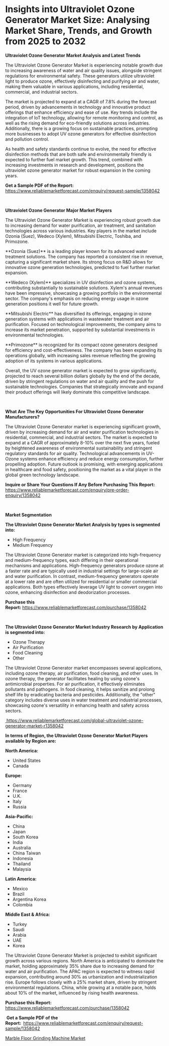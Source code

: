 <p><h1>Insights into Ultraviolet Ozone Generator Market Size: Analysing Market Share, Trends, and Growth from 2025 to 2032</h1></p><p><strong>Ultraviolet Ozone Generator Market Analysis and Latest Trends</strong></p>
<p><p>The Ultraviolet Ozone Generator Market is experiencing notable growth due to increasing awareness of water and air quality issues, alongside stringent regulations for environmental safety. These generators utilize ultraviolet light to produce ozone, effectively disinfecting and purifying air and water, making them valuable in various applications, including residential, commercial, and industrial sectors.</p><p>The market is projected to expand at a CAGR of 7.8% during the forecast period, driven by advancements in technology and innovative product offerings that enhance efficiency and ease of use. Key trends include the integration of IoT technology, allowing for remote monitoring and control, as well as the rising demand for eco-friendly solutions across industries. Additionally, there is a growing focus on sustainable practices, prompting more businesses to adopt UV ozone generators for effective disinfection and pollution control.</p><p>As health and safety standards continue to evolve, the need for effective disinfection methods that are both safe and environmentally friendly is expected to further fuel market growth. This trend, combined with increasing investments in research and development, positions the ultraviolet ozone generator market for robust expansion in the coming years.</p></p>
<p><strong>Get a Sample PDF of the Report:&nbsp;</strong> <a href="https://www.reliablemarketforecast.com/enquiry/request-sample/1358042?utm_campaign=1105&utm_medium=2&utm_source=Github&utm_content=ia&utm_term=16022025&utm_id=ultraviolet-ozone-generator">https://www.reliablemarketforecast.com/enquiry/request-sample/1358042</a></p>
<p>&nbsp;</p>
<p><strong>Ultraviolet Ozone Generator Major Market Players</strong></p>
<p><p>The Ultraviolet Ozone Generator Market is experiencing robust growth due to increasing demand for water purification, air treatment, and sanitation technologies across various industries. Key players in the market include Ozonia (Suez), Wedeco (Xylem), Mitsubishi Electric, Toshiba, and Primozone.</p><p>**Ozonia (Suez)** is a leading player known for its advanced water treatment solutions. The company has reported a consistent rise in revenue, capturing a significant market share. Its strong focus on R&D allows for innovative ozone generation technologies, predicted to fuel further market expansion.</p><p>**Wedeco (Xylem)** specializes in UV disinfection and ozone systems, contributing substantially to sustainable solutions. Xylem's annual revenues have been impressive, showcasing a growing portfolio in the environmental sector. The company's emphasis on reducing energy usage in ozone generation positions it well for future growth.</p><p>**Mitsubishi Electric** has diversified its offerings, engaging in ozone generation systems with applications in wastewater treatment and air purification. Focused on technological improvements, the company aims to increase its market penetration, supported by substantial investments in environmental technologies.</p><p>**Primozone** is recognized for its compact ozone generators designed for efficiency and cost-effectiveness. The company has been expanding its operations globally, with increasing sales revenue reflecting the growing adoption of its systems in various applications.</p><p>Overall, the UV ozone generator market is expected to grow significantly, projected to reach several billion dollars globally by the end of the decade, driven by stringent regulations on water and air quality and the push for sustainable technologies. Companies that strategically innovate and expand their product offerings will likely dominate this competitive landscape.</p></p>
<p>&nbsp;</p>
<p><strong>What Are The Key Opportunities For Ultraviolet Ozone Generator Manufacturers?</strong></p>
<p><p>The Ultraviolet Ozone Generator market is experiencing significant growth, driven by increasing demand for air and water purification technologies in residential, commercial, and industrial sectors. The market is expected to expand at a CAGR of approximately 8-10% over the next five years, fueled by heightened awareness of environmental sustainability and stringent regulatory standards for air quality. Technological advancements in UV-Ozone systems enhance efficiency and reduce energy consumption, further propelling adoption. Future outlook is promising, with emerging applications in healthcare and food safety, positioning the market as a vital player in the global green technology landscape.</p></p>
<p><strong>Inquire or Share Your Questions If Any Before Purchasing This Report:</strong> <a href="https://www.reliablemarketforecast.com/enquiry/pre-order-enquiry/1358042?utm_campaign=1105&utm_medium=2&utm_source=Github&utm_content=ia&utm_term=16022025&utm_id=ultraviolet-ozone-generator">https://www.reliablemarketforecast.com/enquiry/pre-order-enquiry/1358042</a></p>
<p>&nbsp;</p>
<p><strong>Market Segmentation</strong></p>
<p><strong>The Ultraviolet Ozone Generator Market Analysis by types is segmented into:</strong></p>
<p><ul><li>High Frequency</li><li>Medium Frequency</li></ul></p>
<p><p>The Ultraviolet Ozone Generator market is categorized into high-frequency and medium-frequency types, each differing in their operational mechanisms and applications. High-frequency generators produce ozone at a faster rate and are typically used in industrial settings for large-scale air and water purification. In contrast, medium-frequency generators operate at a lower rate and are often utilized for residential or smaller commercial applications. Both types effectively leverage UV light to convert oxygen into ozone, enhancing disinfection and deodorization processes.</p></p>
<p><strong>Purchase this Report:&nbsp;</strong><a href="https://www.reliablemarketforecast.com/purchase/1358042?utm_campaign=1105&utm_medium=2&utm_source=Github&utm_content=ia&utm_term=16022025&utm_id=ultraviolet-ozone-generator">https://www.reliablemarketforecast.com/purchase/1358042</a></p>
<p>&nbsp;</p>
<p><strong>The Ultraviolet Ozone Generator Market Industry Research by Application is segmented into:</strong></p>
<p><ul><li>Ozone Therapy</li><li>Air Purification</li><li>Food Cleaning</li><li>Other</li></ul></p>
<p><p>The Ultraviolet Ozone Generator market encompasses several applications, including ozone therapy, air purification, food cleaning, and other uses. In ozone therapy, the generator facilitates healing by using ozone's antimicrobial properties. For air purification, it effectively eliminates pollutants and pathogens. In food cleaning, it helps sanitize and prolong shelf life by eradicating bacteria and pesticides. Additionally, the "other" category includes diverse uses in water treatment and industrial processes, showcasing ozone's versatility in enhancing health and safety across sectors.</p></p>
<p><a href="https://www.reliablemarketforecast.com/global-ultraviolet-ozone-generator-market-r1358042?utm_campaign=1105&utm_medium=2&utm_source=Github&utm_content=ia&utm_term=16022025&utm_id=ultraviolet-ozone-generator">&nbsp;https://www.reliablemarketforecast.com/global-ultraviolet-ozone-generator-market-r1358042</a></p>
<p><strong>In terms of Region, the Ultraviolet Ozone Generator Market Players available by Region are:</strong></p>
<p>
    <p> <strong> North America: </strong>
        <ul>
            <li>United States</li>
            <li>Canada</li>
        </ul>
        </p> 
    <p> <strong> Europe: </strong>
        <ul>
            <li>Germany</li>
            <li>France</li>
            <li>U.K.</li>
            <li>Italy</li>
            <li>Russia</li>
        </ul>
        </p> 
    <p> <strong> Asia-Pacific: </strong>
        <ul>
            <li>China</li>
            <li>Japan</li>
            <li>South Korea</li>
            <li>India</li>
            <li>Australia</li>
            <li>China Taiwan</li>
            <li>Indonesia</li>
            <li>Thailand</li>
            <li>Malaysia</li>
        </ul>
        </p> 
    <p> <strong> Latin America: </strong>
        <ul>
            <li>Mexico</li>
            <li>Brazil</li>
            <li>Argentina Korea</li>
            <li>Colombia</li>
        </ul>
        </p> 
    <p> <strong> Middle East & Africa: </strong>
        <ul>
            <li>Turkey</li>
            <li>Saudi</li>
            <li>Arabia</li>
            <li>UAE</li>
            <li>Korea</li>
        </ul>
    </p>
    </p>
<p><p>The Ultraviolet Ozone Generator Market is projected to exhibit significant growth across various regions. North America is anticipated to dominate the market, holding approximately 35% share due to increasing demand for water and air purification. The APAC region is expected to witness rapid expansion, contributing around 30% as urbanization and industrialization rise. Europe follows closely with a 25% market share, driven by stringent environmental regulations. China, while growing at a notable pace, holds about 10% of the market, influenced by rising health awareness.</p></p>
<p><strong>Purchase this Report: </strong><a href="https://www.reliablemarketforecast.com/purchase/1358042?utm_campaign=1105&utm_medium=2&utm_source=Github&utm_content=ia&utm_term=16022025&utm_id=ultraviolet-ozone-generator">https://www.reliablemarketforecast.com/purchase/1358042</a></p>
<p>&nbsp;<strong>Get a Sample PDF of the Report:&nbsp;&nbsp;</strong><a href="https://www.reliablemarketforecast.com/enquiry/request-sample/1358042?utm_campaign=1105&utm_medium=2&utm_source=Github&utm_content=ia&utm_term=16022025&utm_id=ultraviolet-ozone-generator">https://www.reliablemarketforecast.com/enquiry/request-sample/1358042</a></p>
<p><strong></strong></p>
<p><p><a href="https://github.com/prosalinda88/Market-Research-Report-List-7/blob/main/marble-floor-grinding-machine-market.md?utm_campaign=1105&utm_medium=2&utm_source=Github&utm_content=ia&utm_term=16022025&utm_id=ultraviolet-ozone-generator">Marble Floor Grinding Machine Market</a></p></p>